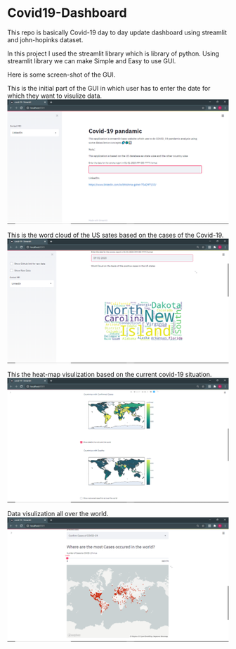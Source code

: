 # Covid19-Dashboard
This repo is basically Covid-19 day to day update dashboard using streamlit and john-hopinks dataset.

In this project I used the streamlit library which is library of python. Using streamlit library we can make Simple and Easy to use GUI.

Here is some screen-shot of the GUI.

This is the initial part of the GUI in which user has to enter the date for which they want to visulize data.
![ss1](/images/Initial_dashboard.png)

This is the word cloud of the US sates based on the cases of the Covid-19.
![ss2](/images/Wordcloud.png)

This the heat-map visulization based on the current covid-19 situation.
![ss3](/images/datavisulization.png)

Data visulization all over the world.
![ss4](/images/world.png)
